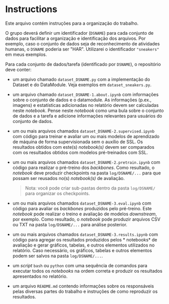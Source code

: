# Instructions

Este arquivo contém instruções para a organização do trabalho.  

O grupo deverá definir um identificador (`DSNAME`) para cada conjunto de dados para facilitar a organização e identificação dos arquivos.
Por exemplo, caso o conjunto de dados seja de reconhecimento de atividades humanas, o `DSNAME` poderia ser "HAR". Utilizarei o identificador `"sneakers"` em meus exemplos.

Para cada conjunto de dados/tarefa (identificado por `DSNAME`), o repositório deve conter:

* um arquivo chamado `dataset_DSNAME.py` com a implementação do Dataset e do DataModule. Veja exemplos em `dataset_sneakers.py`.

* um arquivo chamado `dataset_DSNAME-1.about.ipynb` com informações sobre o conjunto de dados e o datamodule.
  As informações (p.ex., imagens) e estatísticas adicionadas no relatório devem ser calculadas neste *notebook*.
  Pense neste *notebook* como uma bula sobre o conjunto de dados e a tarefa e adicione informações relevantes para usuários do conjunto de dados.

* um ou mais arquivos chamados `dataset_DSNAME-2.supervised.ipynb` com código para treinar e avaliar um ou mais modelos de aprendizado de máquina de forma supervisionada sem o auxílio de SSL. 
  Os resultados obtidos com este(s) *notebook(s)* devem ser comparados com os resultados obtidos com modelos pré-treinados com SSL.

* um ou mais arquivos chamados `dataset_DSNAME-2.pretrain.ipynb` com código para realizar o pré-treino dos *backbones*. 
  Como resultado, o *notebook* deve produzir checkpoints na pasta `log/DSNAME/...` para que possam ser reusados no(s) *notebook(s)* de avaliação.
  > Nota: você pode criar sub-pastas dentro da pasta `log/DSNAME/` para organizar os checkpoints.

* um ou mais arquivos chamados `dataset_DSNAME-3.eval.ipynb` com código para avaliar os *backbones* produzidos pelo pré-treino. Este *notebook* pode realizar o treino e avaliação de modelos *downstream*, por exemplo.
  Como resultado, o *notebook* pode produzir arquivos CSV ou TXT na pasta `log/DSNAME/...` para análise posterior.

* um ou mais arquivos chamados `dataset_DSNAME-3.results.ipynb` com código para agregar os resultados produzidos pelos * notebooks*  de avaliação e gerar gráficos, tabelas, e outros elementos utilizados no relatório. 
  Caso necessário, os gráficos, tabelas e outros elementos podem ser salvos na pasta `log/DSNAME/...`.

* um *script* `bash` ou `python` com uma sequência de comandos para executar todos os *notebooks* na ordem correta e produzir os resultados apresentados no relatório.

* um arquivo `README.md` contendo informações sobre os responsáveis pelas diversas partes do trabalho e instruções de como reproduzir os resultados.



